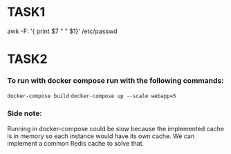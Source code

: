 # TASK1
awk -F: '{ print $7 " " $1}' /etc/passwd
# TASK2
### To run with docker compose run with the following commands:
``` docker-compose build ```
``` docker-compose up --scale webapp=5 ```
### Side note:
Running in docker-compose could be slow because the implemented cache is in memory so each instance would have its own cache. We can implement a common Redis cache to solve that.